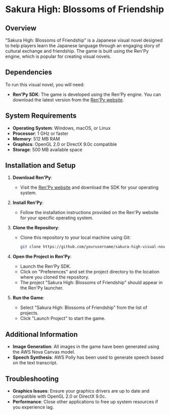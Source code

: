 # Sakura High: Blossoms of Friendship

## Overview

"Sakura High: Blossoms of Friendship" is a Japanese visual novel designed to help players learn the Japanese language through an engaging story of cultural exchange and friendship. The game is built using the Ren'Py engine, which is popular for creating visual novels.

## Dependencies

To run this visual novel, you will need:

- **Ren'Py SDK**: The game is developed using the Ren'Py engine. You can download the latest version from the [Ren'Py website](https://www.renpy.org/).

## System Requirements

- **Operating System**: Windows, macOS, or Linux
- **Processor**: 1 GHz or faster
- **Memory**: 512 MB RAM
- **Graphics**: OpenGL 2.0 or DirectX 9.0c compatible
- **Storage**: 500 MB available space

## Installation and Setup

1. **Download Ren'Py**: 
   - Visit the [Ren'Py website](https://www.renpy.org/) and download the SDK for your operating system.

2. **Install Ren'Py**:
   - Follow the installation instructions provided on the Ren'Py website for your specific operating system.

3. **Clone the Repository**:
   - Clone this repository to your local machine using Git:
     ```bash
     git clone https://github.com/yourusername/sakura-high-visual-novel.git
     ```

4. **Open the Project in Ren'Py**:
   - Launch the Ren'Py SDK.
   - Click on "Preferences" and set the project directory to the location where you cloned the repository.
   - The project "Sakura High: Blossoms of Friendship" should appear in the Ren'Py launcher.

5. **Run the Game**:
   - Select "Sakura High: Blossoms of Friendship" from the list of projects.
   - Click "Launch Project" to start the game.

## Additional Information

- **Image Generation**: All images in the game have been generated using the AWS Nova Canvas model.
- **Speech Synthesis**: AWS Polly has been used to generate speech based on the text transcript.

## Troubleshooting

- **Graphics Issues**: Ensure your graphics drivers are up to date and compatible with OpenGL 2.0 or DirectX 9.0c.
- **Performance**: Close other applications to free up system resources if you experience lag.